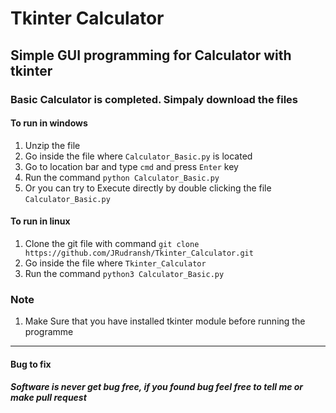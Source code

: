 # Tkinter Calculator

## Simple GUI programming for Calculator with tkinter

### Basic Calculator is completed. Simpaly download the files

#### To run in windows

1.  Unzip the file
2.  Go inside the file where `Calculator_Basic.py` is located
3.  Go to location bar and type `cmd` and press `Enter` key
4.  Run the command `python Calculator_Basic.py`
5.  Or you can try to Execute directly by double clicking the file `Calculator_Basic.py`

#### To run in linux

1.  Clone the git file with command `git clone https://github.com/JRudransh/Tkinter_Calculator.git`
2.  Go inside the file where `Tkinter_Calculator`
3.  Run the command `python3 Calculator_Basic.py`

### Note

1.  Make Sure that you have installed tkinter module before running the programme

* * *

#### Bug to fix

##### Software is never get bug free, if you found bug feel free to tell me or make pull request
